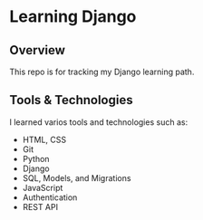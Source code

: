 # Learning Django

## Overview
This repo is for tracking my Django learning path.

## Tools & Technologies
I learned varios tools and technologies such as:
- HTML, CSS
- Git
- Python
- Django
- SQL, Models, and Migrations
- JavaScript
- Authentication
- REST API
